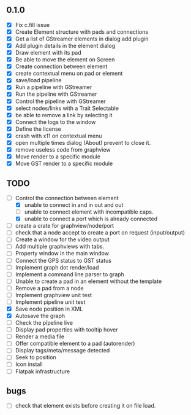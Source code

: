 ## 0.1.0

- [x] Fix c.fill issue
- [x] Create Element structure with pads and connections
- [x] Get a list of GStreamer elements in dialog add plugin
- [x] Add plugin details in the element dialog
- [x] Draw element with its pad
- [x] Be able to move the element on Screen
- [x] Create connection between element
- [x] create contextual menu on pad or element
- [x] save/load pipeline
- [x] Run a pipeline with GStreamer
- [x] Run the pipeline with GStreamer
- [x] Control the pipeline with GStreamer
- [x] select nodes/links with a Trait Selectable
- [x] be able to remove a link by selecting it
- [x] Connect the logs to the window
- [x] Define the license
- [x] crash with x11 on contextual menu
- [x] open multiple times dialog (About) prevent to close it.
- [x] remove useless code from graphview
- [x] Move render to a specific module
- [x] Move GST render to a specific module

## TODO

- [ ] Control the connection between element
  - [x] unable to connect in and in out and out
  - [ ] unable to connect element with incompatible caps.
  - [x] unable to connect a port which is already connected
- [ ] create a crate for graphview/node/port
- [ ] check that a node accept to create a port on request (input/output)
- [ ] Create a window for the video output
- [ ] Add multiple graphviews with tabs.
- [ ] Property window in the main window
- [ ] Connect the GPS status to GST status
- [ ] Implement graph dot render/load
- [ ] Implement a command line parser to graph
- [ ] Unable to create a pad in an element without the template
- [ ] Remove a pad from a node
- [ ] Implement graphview unit test
- [ ] Implement pipeline unit test
- [x] Save node position in XML
- [x] Autosave the graph
- [ ] Check the pîpeline live
- [ ] Display pad properties with tooltip hover
- [ ] Render a media file
- [ ] Offer compatible element to a pad (autorender)
- [ ] Display tags/meta/message detected
- [ ] Seek to position
- [ ] Icon install
- [ ] Flatpak infrastructure

## bugs

- [ ] check that element exists before creating it on file load.
